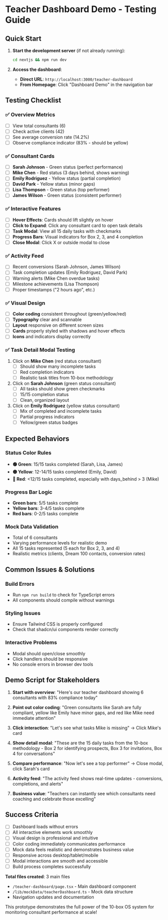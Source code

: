 # Teacher Dashboard Demo - Testing Guide

## Quick Start

1. **Start the development server** (if not already running):
   ```bash
   cd nextjs && npm run dev
   ```

2. **Access the dashboard**:
   - **Direct URL**: `http://localhost:3000/teacher-dashboard`
   - **From Homepage**: Click "Dashboard Demo" in the navigation bar

## Testing Checklist

### ✅ Overview Metrics
- [ ] View total consultants (6)
- [ ] Check active clients (42)
- [ ] See average conversion rate (14.2%)
- [ ] Observe compliance indicator (83% - should be yellow)

### ✅ Consultant Cards
- [ ] **Sarah Johnson** - Green status (perfect performance)
- [ ] **Mike Chen** - Red status (3 days behind, shows warning)
- [ ] **Emily Rodriguez** - Yellow status (partial completion)
- [ ] **David Park** - Yellow status (minor gaps)
- [ ] **Lisa Thompson** - Green status (top performer)
- [ ] **James Wilson** - Green status (consistent performer)

### ✅ Interactive Features
- [ ] **Hover Effects**: Cards should lift slightly on hover
- [ ] **Click to Expand**: Click any consultant card to open task details
- [ ] **Task Modal**: View all 15 daily tasks with checkmarks
- [ ] **Progress Bars**: Visual indicators for Box 2, 3, and 4 completion
- [ ] **Close Modal**: Click X or outside modal to close

### ✅ Activity Feed
- [ ] Recent conversions (Sarah Johnson, James Wilson)
- [ ] Task completion updates (Emily Rodriguez, David Park)
- [ ] Warning alerts (Mike Chen overdue tasks)
- [ ] Milestone achievements (Lisa Thompson)
- [ ] Proper timestamps ("2 hours ago", etc.)

### ✅ Visual Design
- [ ] **Color coding** consistent throughout (green/yellow/red)
- [ ] **Typography** clear and scannable
- [ ] **Layout** responsive on different screen sizes
- [ ] **Cards** properly styled with shadows and hover effects
- [ ] **Icons** and indicators display correctly

### ✅ Task Detail Modal Testing
1. Click on **Mike Chen** (red status consultant)
   - [ ] Should show many incomplete tasks
   - [ ] Red completion indicators
   - [ ] Realistic task titles from 10-box methodology

2. Click on **Sarah Johnson** (green status consultant)
   - [ ] All tasks should show green checkmarks
   - [ ] 15/15 completion status
   - [ ] Clean, organized layout

3. Click on **Emily Rodriguez** (yellow status consultant)
   - [ ] Mix of completed and incomplete tasks
   - [ ] Partial progress indicators
   - [ ] Yellow/green status badges

## Expected Behaviors

### Status Color Rules
- **🟢 Green**: 15/15 tasks completed (Sarah, Lisa, James)
- **🟡 Yellow**: 12-14/15 tasks completed (Emily, David)
- **🔴 Red**: <12/15 tasks completed, especially with days_behind > 3 (Mike)

### Progress Bar Logic
- **Green bars**: 5/5 tasks complete
- **Yellow bars**: 3-4/5 tasks complete
- **Red bars**: 0-2/5 tasks complete

### Mock Data Validation
- Total of 6 consultants
- Varying performance levels for realistic demo
- All 15 tasks represented (5 each for Box 2, 3, and 4)
- Realistic metrics (clients, Dream 100 contacts, conversion rates)

## Common Issues & Solutions

### Build Errors
- Run `npm run build` to check for TypeScript errors
- All components should compile without warnings

### Styling Issues
- Ensure Tailwind CSS is properly configured
- Check that shadcn/ui components render correctly

### Interactive Problems
- Modal should open/close smoothly
- Click handlers should be responsive
- No console errors in browser dev tools

## Demo Script for Stakeholders

1. **Start with overview**: "Here's our teacher dashboard showing 6 consultants with 83% compliance today"

2. **Point out color coding**: "Green consultants like Sarah are fully compliant, yellow like Emily have minor gaps, and red like Mike need immediate attention"

3. **Click interaction**: "Let's see what tasks Mike is missing" → Click Mike's card

4. **Show detail modal**: "These are the 15 daily tasks from the 10-box methodology - Box 2 for identifying prospects, Box 3 for invitations, Box 4 for conversations"

5. **Compare performance**: "Now let's see a top performer" → Close modal, click Sarah's card

6. **Activity feed**: "The activity feed shows real-time updates - conversions, completions, and alerts"

7. **Business value**: "Teachers can instantly see which consultants need coaching and celebrate those excelling"

## Success Criteria

- [ ] Dashboard loads without errors
- [ ] All interactive elements work smoothly  
- [ ] Visual design is professional and intuitive
- [ ] Color coding immediately communicates performance
- [ ] Mock data feels realistic and demonstrates business value
- [ ] Responsive across desktop/tablet/mobile
- [ ] Modal interactions are smooth and accessible
- [ ] Build process completes successfully

**Total files created**: 3 main files
- `/teacher-dashboard/page.tsx` - Main dashboard component
- `/lib/mockData/teacherDashboard.ts` - Mock data structure  
- Navigation updates and documentation

This prototype demonstrates the full power of the 10-box OS system for monitoring consultant performance at scale!